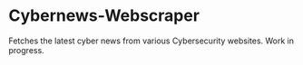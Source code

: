 # Cybernews-Webscraper
Fetches the latest cyber news from various Cybersecurity websites. Work in progress. 
